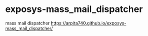 # exposys-mass_mail_dispatcher
mass mail dispatcher
https://arpita740.github.io/exposys-mass_mail_dispatcher/
